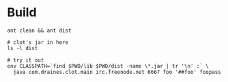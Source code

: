 # Build

    ant clean && ant dist

    # clot's jar in here
    ls -l dist

    # try it out
    env CLASSPATH=`find $PWD/lib $PWD/dist -name \*.jar | tr '\n' :` \
      java com.draines.clot.main irc.freenode.net 6667 foo '##foo' foopass

